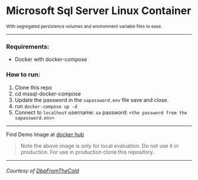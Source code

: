# Microsoft Sql Server Linux Container
<small>With segregated persistence volumes and environment variable files to ease.</small>
<hr>

### Requirements:
- Docker with docker-compose

### How to run:
1. Clone this repo
2. cd mssql-docker-compose
3. Update the password in the `sapassword.env` file save and close.
4. run `docker-compose up -d`  
5. Connect to `localhost` username: `sa` password: `<the password from the sapassword.env>`

---

Find Demo Image at [docker hub](https://hub.docker.com/repository/docker/cliffenator/mssql-docker-compose)

> Note the above image is only for local evaluation. Do not use it in production. For use in production clone this repository.

---
<div>
      <h6 style="float:center;">Courtesy of <span><a href="https://dbafromthecold.com/2020/07/17/sql-server-and-docker-compose/" target="_blank">DbaFromTheCold</a></span></h6>
<div>
